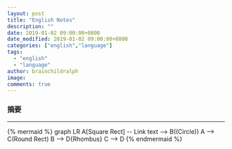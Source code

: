 ```yaml
---
layout: post
title: "English Notes"
description: ""
date: 2019-01-02 09:00:00+0800
date_modified: 2019-01-02 09:00:00+0800
categories: ["english","language"]
tags:
  - "english"
  - "language"
author: brainchildralph
image:
comments: true
---
```


### **摘要**

------    


{% mermaid %}
graph LR
A[Square Rect] -- Link text --> B((Circle))
A --> C(Round Rect)
B --> D{Rhombus}
C --> D
{% endmermaid %}
<!--stackedit_data:
eyJoaXN0b3J5IjpbLTU4NTk1MDU3N119
-->